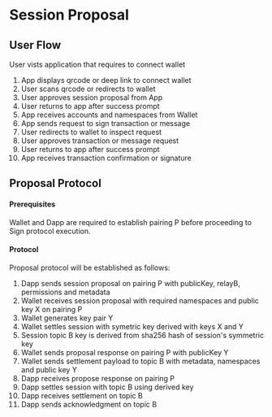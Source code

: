 # Session Proposal

## User Flow

User vists application that requires to connect wallet

1. App displays qrcode or deep link to connect wallet
2. User scans qrcode or redirects to wallet
3. User approves session proposal from App
4. User returns to app after success prompt
5. App receives accounts and namespaces from Wallet
6. App sends request to sign transaction or message
7. User redirects to wallet to inspect request
8. User approves transaction or message request
9. User returns to app after success prompt
10. App receives transaction confirmation or signature

## Proposal Protocol

#### Prerequisites
Wallet and Dapp are required to establish pairing P before proceeding to Sign protocol execution.


#### Protocol

Proposal protocol will be established as follows:

1. Dapp sends session proposal on pairing P with publicKey, relayB, permissions and metadata
2. Wallet receives session proposal with required namespaces and public key X on pairing P
3. Wallet generates key pair Y
4. Wallet settles session with symetric key derived with keys X and Y
5. Session topic B key is derived from sha256 hash of session's symmetric key 
6. Wallet sends proposal response on pairing P with publicKey Y 
7. Wallet sends settlement payload to topic B with metadata, namespaces and public key Y
8. Dapp receives propose response on pairing P
9. Dapp settles session with topic B using derived key
10. Dapp receives settlement on topic B
11. Dapp sends acknowledgment on topic B
